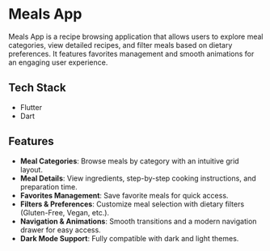 # Meals App

Meals App is a recipe browsing application that allows users to explore meal categories, view detailed recipes, and filter meals based on dietary preferences. It features favorites management and smooth animations for an engaging user experience.

## Tech Stack

- Flutter  
- Dart  

## Features

- **Meal Categories**: Browse meals by category with an intuitive grid layout.  
- **Meal Details**: View ingredients, step-by-step cooking instructions, and preparation time.  
- **Favorites Management**: Save favorite meals for quick access.  
- **Filters & Preferences**: Customize meal selection with dietary filters (Gluten-Free, Vegan, etc.).  
- **Navigation & Animations**: Smooth transitions and a modern navigation drawer for easy access.  
- **Dark Mode Support**: Fully compatible with dark and light themes.  
